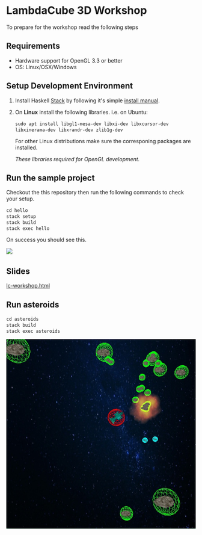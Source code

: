 # LambdaCube 3D Workshop

To prepare for the workshop read the following steps

## Requirements
- Hardware support for OpenGL 3.3 or better
- OS: Linux/OSX/Windows

## Setup Development Environment
1. Install Haskell [Stack](http://www.haskellstack.org) by following it's simple [install manual](https://docs.haskellstack.org/en/stable/README/#how-to-install).
2. On **Linux** install the following libraries.
   i.e. on Ubuntu:
   ```
   sudo apt install libgl1-mesa-dev libxi-dev libxcursor-dev libxinerama-dev libxrandr-dev zlib1g-dev
   ```
   For other Linux distributions make sure the corresponing packages are installed.
   
   *These libraries required for OpenGL development.*

## Run the sample project

Checkout the this repository then run the following commands to check your setup.
```
cd hello
stack setup
stack build
stack exec hello
```
On success you should see this.

![](http://lambdacube3d.com/hello-screenshot.png)

## Slides
[lc-workshop.html](https://rawgit.com/csabahruska/lambdacube-workshop/master/lc-workshop.html)

## Run asteroids

```
cd asteroids
stack build
stack exec asteroids
```

![](asteroids.jpg)

